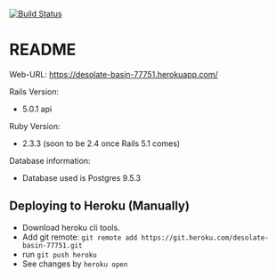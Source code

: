 [![Build Status](https://travis-ci.org/GeorgeKaraszi/stock_reporter.svg?branch=master)](https://travis-ci.org/GeorgeKaraszi/stock_reporter)
# README

Web-URL: https://desolate-basin-77751.herokuapp.com/

Rails Version:

* 5.0.1 api

Ruby Version:

* 2.3.3 (soon to be 2.4 once Rails 5.1 comes)

Database information:
* Database used is Postgres 9.5.3


## Deploying to Heroku (Manually)

* Download heroku cli tools.
* Add git remote: `git remote add https://git.heroku.com/desolate-basin-77751.git`
* run `git push heroku`
* See changes by `heroku open`

